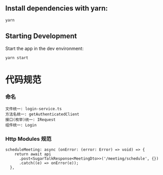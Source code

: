 ## Install dependencies with yarn:

```bash
yarn
```

## Starting Development

Start the app in the dev environment:

```bash
yarn start
```

# 代码规范

### 命名

```
文件统一: login-service.ts
方法名统一: getAuthenticatedClient
接口(枚举)统一: IRequest
组件统一: Login
```

### Http Modules 规范

```
scheduleMeeting: async (onError: (error: Error) => void) => {
    return await api
      .post<SugarTalkResponse<MeetingDto>>('/meeting/schedule', {})
      .catch((e) => onError(e));
  },
```

